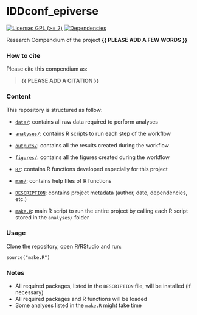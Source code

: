 <!-- README.md is generated from README.Rmd. Please edit that file -->

# IDDconf\_epiverse

<!-- badges: start -->

[![License: GPL (&gt;=
2)](https://img.shields.io/badge/License-GPL%20%28%3E%3D%202%29-blue.svg)](https://choosealicense.com/licenses/gpl-2.0/)
[![Dependencies](https://img.shields.io/badge/dependencies-6/96-orange?style=flat)](#)
<!-- badges: end -->

Research Compendium of the project **{{ PLEASE ADD A FEW WORDS }}**

### How to cite

Please cite this compendium as:

> **{{ PLEASE ADD A CITATION }}**

### Content

This repository is structured as follow:

-   [`data/`](https://github.com/mbkoltai/IDDconf_epiverse/tree/master/data):
    contains all raw data required to perform analyses

-   [`analyses/`](https://github.com/mbkoltai/IDDconf_epiverse/tree/main/analyses/):
    contains R scripts to run each step of the workflow

-   [`outputs/`](https://github.com/mbkoltai/IDDconf_epiverse/tree/main/outputs):
    contains all the results created during the workflow

-   [`figures/`](https://github.com/mbkoltai/IDDconf_epiverse/tree/main/figures):
    contains all the figures created during the workflow

-   [`R/`](https://github.com/mbkoltai/IDDconf_epiverse/tree/main/R):
    contains R functions developed especially for this project

-   [`man/`](https://github.com/mbkoltai/IDDconf_epiverse/tree/main/man):
    contains help files of R functions

-   [`DESCRIPTION`](https://github.com/mbkoltai/IDDconf_epiverse/tree/main/DESCRIPTION):
    contains project metadata (author, date, dependencies, etc.)

-   [`make.R`](https://github.com/mbkoltai/IDDconf_epiverse/tree/main/make.R):
    main R script to run the entire project by calling each R script
    stored in the `analyses/` folder

### Usage

Clone the repository, open R/RStudio and run:

    source("make.R")

### Notes

-   All required packages, listed in the `DESCRIPTION` file, will be
    installed (if necessary)
-   All required packages and R functions will be loaded
-   Some analyses listed in the `make.R` might take time
